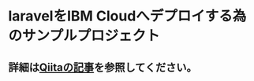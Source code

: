 # laravelをIBM Cloudへデプロイする為のサンプルプロジェクト

## 詳細は[Qiitaの記事](https://qiita.com/motuo/items/b7d1fdf297349daca9fd)を参照してください。
